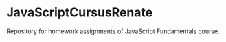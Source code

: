 JavaScriptCursusRenate
======================

Repository for homework assignments of JavaScript Fundamentals course.
